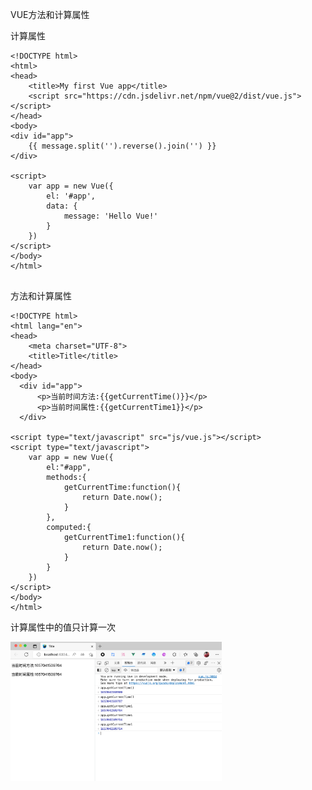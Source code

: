 VUE方法和计算属性



计算属性

```vue
<!DOCTYPE html>
<html>
<head>
    <title>My first Vue app</title>
    <script src="https://cdn.jsdelivr.net/npm/vue@2/dist/vue.js"></script>
</head>
<body>
<div id="app">
    {{ message.split('').reverse().join('') }}
</div>

<script>
    var app = new Vue({
        el: '#app',
        data: {
            message: 'Hello Vue!'
        }
    })
</script>
</body>
</html>


```



方法和计算属性

```vue
<!DOCTYPE html>
<html lang="en">
<head>
    <meta charset="UTF-8">
    <title>Title</title>
</head>
<body>
  <div id="app">
      <p>当前时间方法:{{getCurrentTime()}}</p>
      <p>当前时间属性:{{getCurrentTime1}}</p>
  </div>

<script type="text/javascript" src="js/vue.js"></script>
<script type="text/javascript">
    var app = new Vue({
        el:"#app",
        methods:{
            getCurrentTime:function(){
                return Date.now();
            }
        },
        computed:{
            getCurrentTime1:function(){
                return Date.now();
            }
        }
    })
</script>
</body>
</html>
```

计算属性中的值只计算一次

<img src="https://raw.githubusercontent.com/yinzhipeng123/Picture_Bed/main/202207060121699.png" alt="image-20220706012101626" style="zoom: 33%;" />
